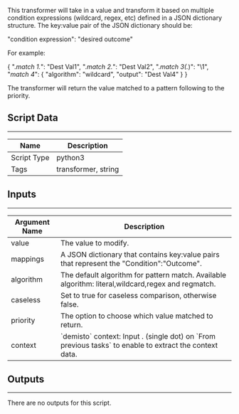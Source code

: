 This transformer will take in a value and transform it based on multiple condition expressions (wildcard, regex, etc) defined in a JSON dictionary structure. The key:value pair of the JSON dictionary should be:

"condition expression": "desired outcome"

For example:

{
    ".*match 1.*": "Dest Val1",
    ".*match 2.*": "Dest Val2",
    ".*match 3(.*)": "\\1",
    "*match 4*": {
        "algorithm": "wildcard",
        "output": "Dest Val4"
    }
}

The transformer will return the value matched to a pattern following to the priority.

## Script Data
---

| **Name** | **Description** |
| --- | --- |
| Script Type | python3 |
| Tags | transformer, string |

## Inputs
---

| **Argument Name** | **Description** |
| --- | --- |
| value | The value to modify. |
| mappings | A JSON dictionary that contains key:value pairs that represent the "Condition":"Outcome". |
| algorithm | The default algorithm for pattern match. Available algorithm: literal,wildcard,regex and regmatch. |
| caseless | Set to true for caseless comparison, otherwise false. |
| priority | The option to choose which value matched to return. |
| context | \`demisto\` context: Input . \(single dot\) on \`From previous tasks\` to enable to extract the context data. |

## Outputs
---
There are no outputs for this script.
